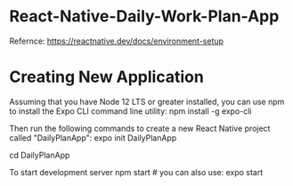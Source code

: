 # React-Native-Daily-Work-Plan-App
Refernce: https://reactnative.dev/docs/environment-setup

# Creating New Application
Assuming that you have Node 12 LTS or greater installed, you can use npm to install the Expo CLI command line utility:
npm install -g expo-cli

Then run the following commands to create a new React Native project called "DailyPlanApp":
expo init DailyPlanApp

cd DailyPlanApp

To start development server
npm start # you can also use: expo start
